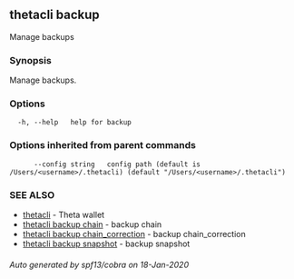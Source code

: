 ## thetacli backup

Manage backups

### Synopsis

Manage backups.

### Options

```
  -h, --help   help for backup
```

### Options inherited from parent commands

```
      --config string   config path (default is /Users/<username>/.thetacli) (default "/Users/<username>/.thetacli")
```

### SEE ALSO

* [thetacli](thetacli.md)	 - Theta wallet
* [thetacli backup chain](thetacli_backup_chain.md)	 - backup chain
* [thetacli backup chain_correction](thetacli_backup_chain_correction.md)	 - backup chain_correction
* [thetacli backup snapshot](thetacli_backup_snapshot.md)	 - backup snapshot

###### Auto generated by spf13/cobra on 18-Jan-2020
